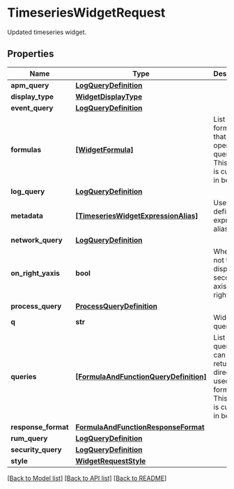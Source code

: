# TimeseriesWidgetRequest

Updated timeseries widget.
## Properties
Name | Type | Description | Notes
------------ | ------------- | ------------- | -------------
**apm_query** | [**LogQueryDefinition**](LogQueryDefinition.md) |  | [optional] 
**display_type** | [**WidgetDisplayType**](WidgetDisplayType.md) |  | [optional] 
**event_query** | [**LogQueryDefinition**](LogQueryDefinition.md) |  | [optional] 
**formulas** | [**[WidgetFormula]**](WidgetFormula.md) | List of formulas that operate on queries. This feature is currently in beta. | [optional] 
**log_query** | [**LogQueryDefinition**](LogQueryDefinition.md) |  | [optional] 
**metadata** | [**[TimeseriesWidgetExpressionAlias]**](TimeseriesWidgetExpressionAlias.md) | Used to define expression aliases. | [optional] 
**network_query** | [**LogQueryDefinition**](LogQueryDefinition.md) |  | [optional] 
**on_right_yaxis** | **bool** | Whether or not to display a second y-axis on the right. | [optional] 
**process_query** | [**ProcessQueryDefinition**](ProcessQueryDefinition.md) |  | [optional] 
**q** | **str** | Widget query. | [optional] 
**queries** | [**[FormulaAndFunctionQueryDefinition]**](FormulaAndFunctionQueryDefinition.md) | List of queries that can be returned directly or used in formulas. This feature is currently in beta. | [optional] 
**response_format** | [**FormulaAndFunctionResponseFormat**](FormulaAndFunctionResponseFormat.md) |  | [optional] 
**rum_query** | [**LogQueryDefinition**](LogQueryDefinition.md) |  | [optional] 
**security_query** | [**LogQueryDefinition**](LogQueryDefinition.md) |  | [optional] 
**style** | [**WidgetRequestStyle**](WidgetRequestStyle.md) |  | [optional] 

[[Back to Model list]](README.md#documentation-for-models) [[Back to API list]](README.md#documentation-for-api-endpoints) [[Back to README]](README.md)


